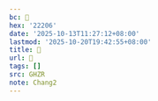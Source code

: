 ```yaml
---
bc: 𢈆
hex: '22206'
date: '2025-10-13T11:27:12+08:00'
lastmod: '2025-10-20T19:42:55+08:00'
title: 󰖏
url: 󰖏
tags: []
src: GHZR
note: Chang2
---
```

